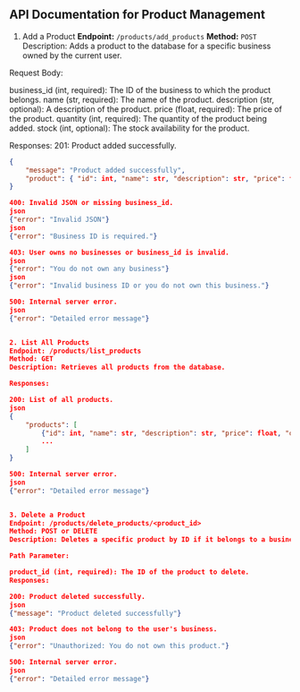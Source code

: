## API Documentation for Product Management

1. Add a Product
**Endpoint:** `/products/add_products`
**Method:** `POST`
Description: Adds a product to the database for a specific business owned by the current user.

Request Body:

business_id (int, required): The ID of the business to which the product belongs.
name (str, required): The name of the product.
description (str, optional): A description of the product.
price (float, required): The price of the product.
quantity (int, required): The quantity of the product being added.
stock (int, optional): The stock availability for the product.

Responses:
201: Product added successfully.
```json
{
    "message": "Product added successfully",
    "product": { "id": int, "name": str, "description": str, "price": float, "quantity": int, ... }
}

400: Invalid JSON or missing business_id.
json
{"error": "Invalid JSON"}
json
{"error": "Business ID is required."}

403: User owns no businesses or business_id is invalid.
json
{"error": "You do not own any business"}
json
{"error": "Invalid business ID or you do not own this business."}

500: Internal server error.
json
{"error": "Detailed error message"}


2. List All Products
Endpoint: /products/list_products
Method: GET
Description: Retrieves all products from the database.

Responses:

200: List of all products.
json
{
    "products": [
        {"id": int, "name": str, "description": str, "price": float, "quantity": int, ... },
        ...
    ]
}

500: Internal server error.
json
{"error": "Detailed error message"}


3. Delete a Product
Endpoint: /products/delete_products/<product_id>
Method: POST or DELETE
Description: Deletes a specific product by ID if it belongs to a business owned by the current user.

Path Parameter:

product_id (int, required): The ID of the product to delete.
Responses:

200: Product deleted successfully.
json
{"message": "Product deleted successfully"}

403: Product does not belong to the user's business.
json
{"error": "Unauthorized: You do not own this product."}

500: Internal server error.
json
{"error": "Detailed error message"}